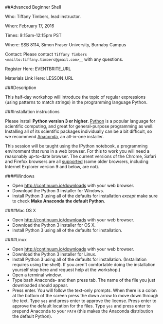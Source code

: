 ##Advanced Beginner Shell

Who: Tiffany Timbers, lead instructor.

When: February 17, 2016

Times: 9:15am-12:15pm PST

Where: SSB 8114, Simon Fraser University, Burnaby Campus


Contact: Please contact `Tiffany Timbers <mailto:tiffany.timbers@gmail.com>`__ with any questions.


Register Here: EVENTBRITE_URL

Materials Link Here: LESSON_URL


###Description

This half-day workshop will introduce the topic of regular expressions
(using patterns to match strings) in the programming language Python.

###Installation instructions

Please install <b>Python version 3 or higher</b>. <a href="http://python.org">Python</a> 
is a popular language for scientific computing, and great for general-purpose
programming as well.  Installing all of its scientific packages individually can be
a bit difficult, so we recommend <a href="https://www.continuum.io/anaconda">Anaconda</a>,
an all-in-one installer.</p>

  
This session will be taught using the IPython notebook, a programming environment
that runs in a web browser. For this to work you will need a reasonably
up-to-date browser. The current versions of the Chrome, Safari and
Firefox browsers are all <a href='http://ipython.org/ipython-doc/2/install/install.html#browser-compatibility'>supported</a>
(some older browsers, including Internet Explorer version 9 and below, are not).</p>

####Windows
* Open <a href="http://continuum.io/downloads">http://continuum.io/downloads</a> with your web browser.
* Download the Python 3 installer for Windows.
* Install Python 3 using all of the defaults for installation <em>except</em> make sure to check <b>Make Anaconda the default Python</b>.

####Mac OS X
* Open <a href="http://continuum.io/downloads">http://continuum.io/downloads</a> with your web browser.
* Download the Python 3 installer for OS X.
* Install Python 3 using all of the defaults for installation.

####Linux
* Open <a href="http://continuum.io/downloads">http://continuum.io/downloads</a> with your web browser.
* Download the Python 3 installer for Linux.
* Install Python 3 using all of the defaults for installation. (Installation requires using the shell). If you aren't comfortable doing the installation yourself stop here and request help at the workshop.)
* Open a terminal window.
* Type bash Anaconda- and then press tab. The name of the file you just downloaded should appear.
* Press enter. You will follow the text-only prompts.  When there is a colon at the bottom of the screen press the down arrow to move down through the text. Type <code>yes</code> and press enter to approve the license. Press enter to approve the default location for the files. Type <code>yes</code> and press enter to prepend Anaconda to your <code>PATH</code> (this makes the Anaconda distribution the default Python).
